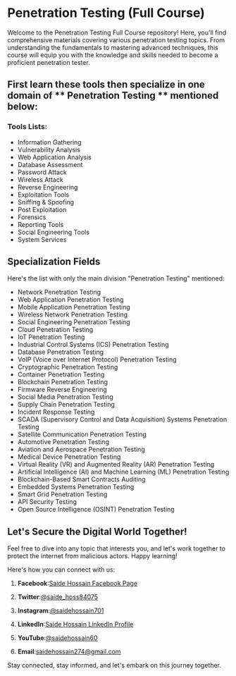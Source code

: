 # Penetration Testing (Full Course)

Welcome to the Penetration Testing Full Course repository! Here, you'll find comprehensive materials covering various penetration testing topics. From understanding the fundamentals to mastering advanced techniques, this course will equip you with the knowledge and skills needed to become a proficient penetration tester.

## First learn these tools then specialize in one domain of ** Penetration Testing ** mentioned below:

### Tools Lists:
- Information Gathering
- Vulnerability Analysis
- Web Application Analysis
- Database Assessment
- Password Attack
- Wireless Attack
- Reverse Engineering
- Exploitation Tools
- Sniffing & Spoofing
- Post Exploitation
- Forensics
- Reporting Tools
- Social Engineering Tools
- System Services


## Specialization Fields
Here's the list with only the main division "Penetration Testing" mentioned:

- Network Penetration Testing
- Web Application Penetration Testing
- Mobile Application Penetration Testing
- Wireless Network Penetration Testing
- Social Engineering Penetration Testing
- Cloud Penetration Testing
- IoT Penetration Testing
- Industrial Control Systems (ICS) Penetration Testing
- Database Penetration Testing
- VoIP (Voice over Internet Protocol) Penetration Testing
- Cryptographic Penetration Testing
- Container Penetration Testing
- Blockchain Penetration Testing
- Firmware Reverse Engineering
- Social Media Penetration Testing
- Supply Chain Penetration Testing
- Incident Response Testing
- SCADA (Supervisory Control and Data Acquisition) Systems Penetration Testing
- Satellite Communication Penetration Testing
- Automotive Penetration Testing
- Aviation and Aerospace Penetration Testing
- Medical Device Penetration Testing
- Virtual Reality (VR) and Augmented Reality (AR) Penetration Testing
- Artificial Intelligence (AI) and Machine Learning (ML) Penetration Testing
- Blockchain-Based Smart Contracts Auditing
- Embedded Systems Penetration Testing
- Smart Grid Penetration Testing
- API Security Testing
- Open Source Intelligence (OSINT) Penetration Testing

## Let's Secure the Digital World Together!

Feel free to dive into any topic that interests you, and let's work together to protect the internet from malicious actors. Happy learning!


Here's how you can connect with us:

1. **Facebook**:[Saide Hossain Facebook Page](https://www.facebook.com/saidehossain903)

2. **Twitter**:[@saide_hoss84075](https://twitter.com/saide_hoss84075)

3. **Instagram**:[@saidehossain701](https://www.instagram.com/saidehossain701/)

4. **LinkedIn**:[Saide Hossain LinkedIn Profile](https://www.linkedin.com/in/saide-hossain-69721729b/)

5. **YouTube**:[@saidehossain60](https://www.youtube.com/@saidehossain60)

6. **Email**:[saidehossain274@gmail.com](mailto:saidehossain274@gmail.com)



Stay connected, stay informed, and let's embark on this journey together.
